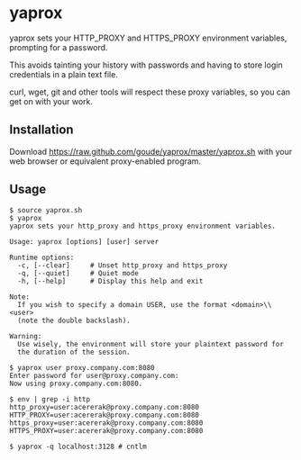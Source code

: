 # yaprox
yaprox sets your HTTP_PROXY and HTTPS_PROXY environment variables, prompting
for a password.

This avoids tainting your history with passwords and having to
store login credentials in a plain text file.

curl, wget, git and other tools will respect these proxy variables, so you
can get on with your work.

## Installation
Download https://raw.github.com/goude/yaprox/master/yaprox.sh with your web
browser or equivalent proxy-enabled program.

## Usage

    $ source yaprox.sh
    $ yaprox
    yaprox sets your http_proxy and https_proxy environment variables.

    Usage: yaprox [options] [user] server

    Runtime options:
      -c, [--clear]     # Unset http_proxy and https_proxy
      -q, [--quiet]     # Quiet mode
      -h, [--help]      # Display this help and exit

    Note:
      If you wish to specify a domain USER, use the format <domain>\\<user>
      (note the double backslash).

    Warning:
      Use wisely, the environment will store your plaintext password for
      the duration of the session.

    $ yaprox user proxy.company.com:8080
    Enter password for user@proxy.company.com:
    Now using proxy.company.com:8080.

    $ env | grep -i http
    http_proxy=user:acererak@proxy.company.com:8080
    HTTP_PROXY=user:acererak@proxy.company.com:8080
    https_proxy=user:acererak@proxy.company.com:8080
    HTTPS_PROXY=user:acererak@proxy.company.com:8080

    $ yaprox -q localhost:3128 # cntlm
